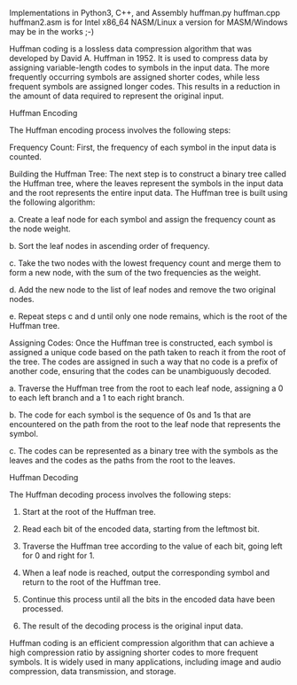 Implementations in Python3, C++, and Assembly
huffman.py
huffman.cpp
huffman2.asm is for Intel x86_64 NASM/Linux a version for MASM/Windows may be in the works ;-)

Huffman coding is a lossless data compression algorithm that was developed by David A. Huffman in 1952. It is used to compress data by assigning variable-length codes to symbols in the input data. The more frequently occurring symbols are assigned shorter codes, while less frequent symbols are assigned longer codes. This results in a reduction in the amount of data required to represent the original input.

Huffman Encoding

The Huffman encoding process involves the following steps:

Frequency Count: First, the frequency of each symbol in the input data is counted.

Building the Huffman Tree: The next step is to construct a binary tree called the Huffman tree, where the leaves represent the symbols in the input data and the root represents the entire input data. The Huffman tree is built using the following algorithm:

a. Create a leaf node for each symbol and assign the frequency count as the node weight.

b. Sort the leaf nodes in ascending order of frequency.

c. Take the two nodes with the lowest frequency count and merge them to form a new node, with the sum of the two frequencies as the weight.

d. Add the new node to the list of leaf nodes and remove the two original nodes.

e. Repeat steps c and d until only one node remains, which is the root of the Huffman tree.

Assigning Codes: Once the Huffman tree is constructed, each symbol is assigned a unique code based on the path taken to reach it from the root of the tree. The codes are assigned in such a way that no code is a prefix of another code, ensuring that the codes can be unambiguously decoded.

a. Traverse the Huffman tree from the root to each leaf node, assigning a 0 to each left branch and a 1 to each right branch.

b. The code for each symbol is the sequence of 0s and 1s that are encountered on the path from the root to the leaf node that represents the symbol.

c. The codes can be represented as a binary tree with the symbols as the leaves and the codes as the paths from the root to the leaves.

Huffman Decoding

The Huffman decoding process involves the following steps:

1.  Start at the root of the Huffman tree.

2.  Read each bit of the encoded data, starting from the leftmost bit.

3.  Traverse the Huffman tree according to the value of each bit, going left for 0 and right for 1.

4.  When a leaf node is reached, output the corresponding symbol and return to the root of the Huffman tree.

5.  Continue this process until all the bits in the encoded data have been processed.

6.  The result of the decoding process is the original input data.

Huffman coding is an efficient compression algorithm that can achieve a high compression ratio by assigning shorter codes to more frequent symbols. It is widely used in many applications, including image and audio compression, data transmission, and storage.



